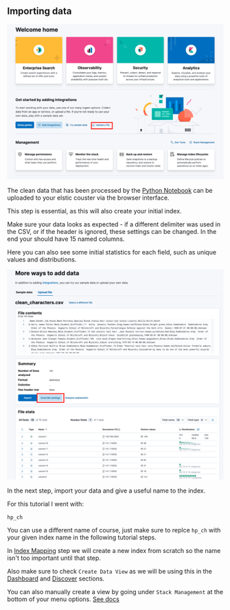 ## Importing data

![](img/upload.png)

The clean data that has been processed by the [Python Notebook](/0.%20Cleaning%20Data.ipynb) can be uploaded to your elstic couster via the browser interface. 

This step is essential, as this will also create your initial index. 

Make sure your data looks as expected - if a different delimiter was used in the CSV, or if the header is ignored, these settings can be changed. In the end your should have 15 named columns.

Here you can also see some initial statistics for each field, such as unique values and distributions. 

![](/img/settings.png)

In the next step, import your data and give a useful name to the index. 

For this tutorial I went with:
``` 
hp_ch
```

You can use a different name of course, just make sure to replce ```hp_ch``` with your given index name in the following tutorial steps.

In [Index Mapping](/3.%20Index%20Mapping.md) step we will create a new index from scratch so the name isn't too important until that step.

Also make sure to check ```Create Data View``` as we will be using this in the [Dashboard](/1.%20Kibana%20Dashboard.md) and [Discover](/2.%20Discover%20Queries.md) sections. 

You can also manually create a view by going under ```Stack Management``` at the bottom of your menu options. [See docs](https://www.elastic.co/guide/en/kibana/current/data-views.html)